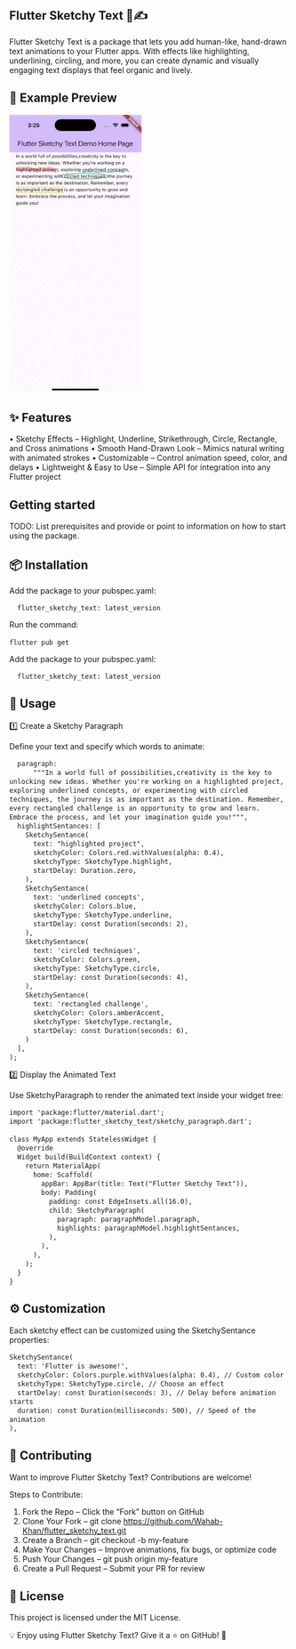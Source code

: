 ## Flutter Sketchy Text 🎨✍️

Flutter Sketchy Text is a package that lets you add human-like, hand-drawn text animations to your Flutter apps. With effects like highlighting, underlining, circling, and more, you can create dynamic and visually engaging text displays that feel organic and lively.

## 📸 Example Preview

<img src="https://github.com/Wahab-Khan/flutter_sketchy_text/raw/main/assets/demo.gif" width="238" height="500">

## ✨ Features

• Sketchy Effects – Highlight, Underline, Strikethrough, Circle, Rectangle, and Cross animations
• Smooth Hand-Drawn Look – Mimics natural writing with animated strokes
• Customizable – Control animation speed, color, and delays
• Lightweight & Easy to Use – Simple API for integration into any Flutter project

## Getting started

TODO: List prerequisites and provide or point to information on how to
start using the package.

## 📦 Installation

Add the package to your pubspec.yaml:

```dependencies:
  flutter_sketchy_text: latest_version
```

Run the command:

`flutter pub get`

Add the package to your pubspec.yaml:

```dependencies:
  flutter_sketchy_text: latest_version
```

## 🚀 Usage

1️⃣ Create a Sketchy Paragraph

Define your text and specify which words to animate:

```SketchyModel paragraphModel = SketchyModel(
  paragraph:
      """In a world full of possibilities,creativity is the key to unlocking new ideas. Whether you're working on a highlighted project, exploring underlined concepts, or experimenting with circled techniques, the journey is as important as the destination. Remember, every rectangled challenge is an opportunity to grow and learn. Embrace the process, and let your imagination guide you!""",
  highlightSentances: [
    SketchySentance(
      text: "highlighted project",
      sketchyColor: Colors.red.withValues(alpha: 0.4),
      sketchyType: SketchyType.highlight,
      startDelay: Duration.zero,
    ),
    SketchySentance(
      text: 'underlined concepts',
      sketchyColor: Colors.blue,
      sketchyType: SketchyType.underline,
      startDelay: const Duration(seconds: 2),
    ),
    SketchySentance(
      text: 'circled techniques',
      sketchyColor: Colors.green,
      sketchyType: SketchyType.circle,
      startDelay: const Duration(seconds: 4),
    ),
    SketchySentance(
      text: 'rectangled challenge',
      sketchyColor: Colors.amberAccent,
      sketchyType: SketchyType.rectangle,
      startDelay: const Duration(seconds: 6),
    )
  ],
);
```

2️⃣ Display the Animated Text

Use SketchyParagraph to render the animated text inside your widget tree:

```
import 'package:flutter/material.dart';
import 'package:flutter_sketchy_text/sketchy_paragraph.dart';

class MyApp extends StatelessWidget {
  @override
  Widget build(BuildContext context) {
    return MaterialApp(
      home: Scaffold(
        appBar: AppBar(title: Text("Flutter Sketchy Text")),
        body: Padding(
          padding: const EdgeInsets.all(16.0),
          child: SketchyParagraph(
            paragraph: paragraphModel.paragraph,
            highlights: paragraphModel.highlightSentances,
          ),
        ),
      ),
    );
  }
}
```

## ⚙️ Customization

Each sketchy effect can be customized using the SketchySentance properties:

```
SketchySentance(
  text: 'Flutter is awesome!',
  sketchyColor: Colors.purple.withValues(alpha: 0.4), // Custom color
  sketchyType: SketchyType.circle, // Choose an effect
  startDelay: const Duration(seconds: 3), // Delay before animation starts
  duration: const Duration(milliseconds: 500), // Speed of the animation
),
```

## 🤝 Contributing

Want to improve Flutter Sketchy Text? Contributions are welcome!

Steps to Contribute:

1. Fork the Repo – Click the “Fork” button on GitHub
2. Clone Your Fork – git clone https://github.com/Wahab-Khan/flutter_sketchy_text.git
3. Create a Branch – git checkout -b my-feature
4. Make Your Changes – Improve animations, fix bugs, or optimize code
5. Push Your Changes – git push origin my-feature
6. Create a Pull Request – Submit your PR for review

## 📜 License

This project is licensed under the MIT License.

💡 Enjoy using Flutter Sketchy Text? Give it a ⭐ on GitHub! 🚀
